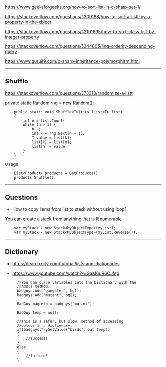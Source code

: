 https://www.geeksforgeeks.org/how-to-sort-list-in-c-sharp-set-1/

https://stackoverflow.com/questions/3309188/how-to-sort-a-listt-by-a-property-in-the-object

https://stackoverflow.com/questions/32191695/how-to-sort-class-list-by-integer-property

https://stackoverflow.com/questions/5344805/linq-orderby-descending-query

https://www.guru99.com/c-sharp-inheritance-polymorphism.html

----
## Shuffle
https://stackoverflow.com/questions/273313/randomize-a-listt

private static Random rng = new Random();  

        public static void Shuffle<T>(this IList<T> list)  
        {  
            int n = list.Count;  
            while (n > 1) {  
                n--;  
                int k = rng.Next(n + 1);  
                T value = list[k];  
                list[k] = list[n];  
                list[n] = value;  
            }  
        }
Usage:

        List<Product> products = GetProducts();
        products.Shuffle();


----
## Questions
* How to copy items from list to stack without using loop?

You can create a stack from anything that is IEnumerable

        var myStack = new Stack<MyObjectType>(myList);
        var myStack = new Stack<MyObjectType>(myList.Reverse());


---

## Dictionary

* https://learn.unity.com/tutorial/lists-and-dictionaries
* https://www.youtube.com/watch?v=GaM6uR6CJMg



        //You can place variables into the Dictionary with the
        //Add() method.
        badguys.Add("gangster", bg1);
        badguys.Add("mutant", bg2);

        BadGuy magneto = badguys["mutant"];

        BadGuy temp = null;

        //This is a safer, but slow, method of accessing
        //values in a dictionary.
        if(badguys.TryGetValue("birds", out temp))
        {
            //success!
        }
        else
        {
            //failure!
        }
